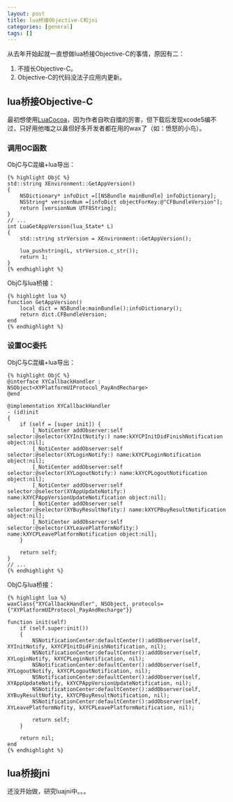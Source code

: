 ```yaml
---
layout: post
title: lua桥接Objective-C和jni
categories: [general]
tags: []
---
```


从去年开始起就一直想做lua桥接Objective-C的事情，原因有二：

1. 不擅长Objective-C。
2. Objective-C的代码没法子应用内更新。


## lua桥接Objective-C ##
最初想使用[LuaCocoa](http://playcontrol.net/opensource/LuaCocoa/other-luaobjective-c-bridge.html)，因为作者自吹自擂的厉害，但下载后发现xcode5编不过，只好用他嗤之以鼻但好多开发者都在用的wax了（如：愤怒的小鸟）。

### 调用OC函数 ###
ObjC与C混编+lua导出：
    
    {% highlight ObjC %}
    std::string XEnvironment::GetAppVersion()
    {
        NSDictionary* infoDict =[[NSBundle mainBundle] infoDictionary];
        NSString* versionNum =[infoDict objectForKey:@"CFBundleVersion"];
        return [versionNum UTF8String];
    }
    // ... 
    int LuaGetAppVersion(lua_State* L)
    {
        std::string strVersion = XEnvironment::GetAppVersion();
    
        lua_pushstring(L, strVersion.c_str());
        return 1;
    }
    {% endhighlight %}
 
ObjC与lua桥接：

    {% highlight lua %}
    function GetAppVersion()
        local dict = NSBundle:mainBundle():infoDictionary();
        return dict.CFBundleVersion;
    end
    {% endhighlight %}

### 设置OC委托 ###
ObjC与C混编+lua导出：
    
    {% highlight ObjC %}
    @interface XYCallbackHandler : NSObject<XYPlatformUIProtocol_PayAndRecharge>    
    @end

    @implementation XYCallbackHandler
    - (id)init
    {
        if (self = [super init]) {
            [_NotiCenter addObserver:self selector:@selector(XYInitNotify:) name:kXYCPInitDidFinishNotification object:nil];
            [_NotiCenter addObserver:self selector:@selector(XYLoginNotify:) name:kXYCPLoginNotification object:nil];
            [_NotiCenter addObserver:self selector:@selector(XYLogoutNotify:) name:kXYCPLogoutNotification object:nil];
            [_NotiCenter addObserver:self selector:@selector(XYAppUpdateNotify:) name:kXYCPAppVersionUpdateNotification object:nil];
            [_NotiCenter addObserver:self selector:@selector(XYBuyResultNofity:) name:kXYCPBuyResultNotification object:nil];
            [_NotiCenter addObserver:self selector:@selector(XYLeavePlatformNofity:) name:kXYCPLeavePlatformNotification object:nil];
        }
        
        return self;
    }
    // ... 
    {% endhighlight %}
 
ObjC与lua桥接：

    {% highlight lua %}
    waxClass{"XYCallbackHandler", NSObject, protocols={"XYPlatformUIProtocol_PayAndRecharge"}}
    
    function init(self)
        if (self.super:init())
        {
            NSNotificationCenter:defaultCenter():addObserver(self, XYInitNotify, kXYCPInitDidFinishNotification, nil);
            NSNotificationCenter:defaultCenter():addObserver(self, XYLoginNotify, kXYCPLoginNotification, nil);
            NSNotificationCenter:defaultCenter():addObserver(self, XYLogoutNotify, kXYCPLogoutNotification, nil);
            NSNotificationCenter:defaultCenter():addObserver(self, XYAppUpdateNotify, kXYCPAppVersionUpdateNotification, nil);
            NSNotificationCenter:defaultCenter():addObserver(self, XYBuyResultNofity, kXYCPBuyResultNotification, nil);
            NSNotificationCenter:defaultCenter():addObserver(self, XYLeavePlatformNofity, kXYCPLeavePlatformNotification, nil);
            
            return self;
        }
    
        return nil;  
    end
    {% endhighlight %}

## lua桥接jni ##
还没开始做，研究luajni中。。。